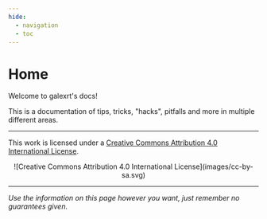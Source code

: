 ```yaml
---
hide:
  - navigation
  - toc
---
```


# Home

Welcome to galexrt's docs!

This is a documentation of tips, tricks, "hacks", pitfalls and more in multiple different areas.

***

This work is licensed under a [Creative Commons Attribution 4.0 International License](https://creativecommons.org/licenses/by-sa/4.0/).

<center>![Creative Commons Attribution 4.0 International License](images/cc-by-sa.svg)</center>

***

_Use the information on this page however you want, just remember no guarantees given._
